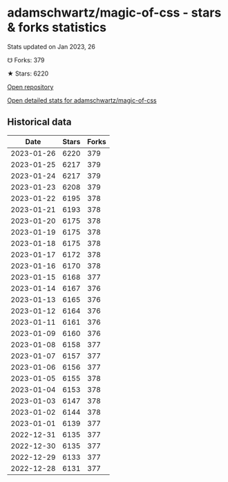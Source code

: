 # adamschwartz/magic-of-css - stars & forks statistics

Stats updated on Jan 2023, 26

☋ Forks: 379

★ Stars: 6220

[Open repository](https://github.com/adamschwartz/magic-of-css)

[Open detailed stats for adamschwartz/magic-of-css](https://reviewgithub.com/rep/adamschwartz/magic-of-css)

## Historical data
| Date | Stars | Forks |
|------|-------|-------|
| 2023-01-26 | 6220 | 379 | 
| 2023-01-25 | 6217 | 379 | 
| 2023-01-24 | 6217 | 379 | 
| 2023-01-23 | 6208 | 379 | 
| 2023-01-22 | 6195 | 378 | 
| 2023-01-21 | 6193 | 378 | 
| 2023-01-20 | 6175 | 378 | 
| 2023-01-19 | 6175 | 378 | 
| 2023-01-18 | 6175 | 378 | 
| 2023-01-17 | 6172 | 378 | 
| 2023-01-16 | 6170 | 378 | 
| 2023-01-15 | 6168 | 377 | 
| 2023-01-14 | 6167 | 376 | 
| 2023-01-13 | 6165 | 376 | 
| 2023-01-12 | 6164 | 376 | 
| 2023-01-11 | 6161 | 376 | 
| 2023-01-09 | 6160 | 376 | 
| 2023-01-08 | 6158 | 377 | 
| 2023-01-07 | 6157 | 377 | 
| 2023-01-06 | 6156 | 377 | 
| 2023-01-05 | 6155 | 378 | 
| 2023-01-04 | 6153 | 378 | 
| 2023-01-03 | 6147 | 378 | 
| 2023-01-02 | 6144 | 378 | 
| 2023-01-01 | 6139 | 377 | 
| 2022-12-31 | 6135 | 377 | 
| 2022-12-30 | 6135 | 377 | 
| 2022-12-29 | 6133 | 377 | 
| 2022-12-28 | 6131 | 377 | 

